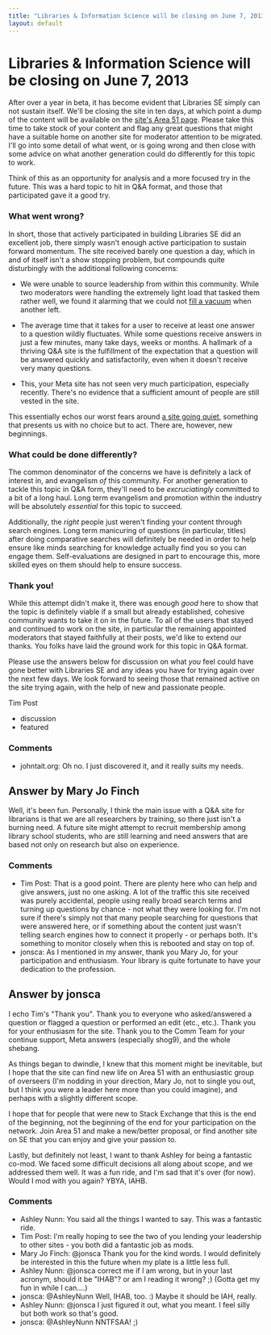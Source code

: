 ```yaml
---
title: "Libraries & Information Science will be closing on June 7, 2013"
layout: default
---
```

Libraries & Information Science will be closing on June 7, 2013
=====================
After over a year in beta, it has become evident that Libraries SE
simply can not sustain itself. We'll be closing the site in ten days, at
which point a dump of the content will be available on the [site's Area
51
page](http://area51.stackexchange.com/proposals/12432/libraries-information-science).
Please take this time to take stock of your content and flag any great
questions that might have a suitable home on another site for moderator
attention to be migrated. I'll go into some detail of what went, or is
going wrong and then close with some advice on what another generation
could do differently for this topic to work.

Think of this as an opportunity for analysis and a more focused try in
the future. This was a hard topic to hit in Q&A format, and those that
participated gave it a good try.

### What went wrong?

In short, those that actively participated in building Libraries SE did
an excellent job, there simply wasn't enough active participation to
sustain forward momentum. The site received barely one question a day,
which in and of itself isn't a show stopping problem, but compounds
quite disturbingly with the additional following concerns:

-   We were unable to source leadership from within this community.
    While two moderators were handling the extremely light load that
    tasked them rather well, we found it alarming that we could not
    [fill a
    vacuum](http://meta.libraries.stackexchange.com/questions/186/a-leadership-vacuum-please-step-up)
    when another left.

-   The average time that it takes for a user to receive at least one
    answer to a question wildly fluctuates. While some questions receive
    answers in just a few minutes, many take days, weeks or months. A
    hallmark of a thriving Q&A site is the fulfillment of the
    expectation that a question will be answered quickly and
    satisfactorily, even when it doesn't receive very many questions.

-   This, your Meta site has not seen very much participation,
    especially recently. There's no evidence that a sufficient amount of
    people are still vested in the site.

This essentially echos our worst fears around [a site going
quiet](http://blog.stackoverflow.com/2012/04/when-a-site-grows-quiet/),
something that presents us with no choice but to act. There are,
however, new beginnings.

### What could be done differently?

The common denominator of the concerns we have is definitely a lack of
interest in, and evangelism *of* this community. For another generation
to tackle this topic in Q&A form, they'll need to be *excruciatingly*
committed to a bit of a long haul. Long term evangelism and promotion
within the industry will be absolutely *essential* for this topic to
succeed.

Additionally, the *right* people just weren't finding your content
through search engines. Long term manicuring of questions (in
particular, titles) after doing comparative searches will definitely be
needed in order to help ensure like minds searching for knowledge
actually find you so you can engage them. Self-evaluations are designed
in part to encourage this, more skilled eyes on them should help to
ensure success.

### Thank you!

While this attempt didn't make it, there was enough *good* here to show
that the topic is definitely viable if a small but already established,
cohesive community wants to take it on in the future. To all of the
users that stayed and continued to work on the site, in particular the
remaining appointed moderators that stayed faithfully at their posts,
we'd like to extend our thanks. You folks have laid the ground work for
this topic in Q&A format.

Please use the answers below for discussion on what *you* feel could
have gone better with Libraries SE and any ideas you have for trying
again over the next few days. We look forward to seeing those that
remained active on the site trying again, with the help of new and
passionate people.

Tim Post

<ul class="tags"><li class="tag">discussion</li><li class="tag">featured</li></ul>

### Comments ###
* johntait.org: Oh no. I just discovered it, and it really suits my needs.


Answer by Mary Jo Finch
----------------
Well, it's been fun. Personally, I think the main issue with a Q&A site
for librarians is that we are all researchers by training, so there just
isn't a burning need. A future site might attempt to recruit membership
among library school students, who are still learning and need answers
that are based not only on research but also on experience.

### Comments ###
* Tim Post: That is a good point. There are plenty here who can help and give
answers, just no one asking. A lot of the traffic this site received was
purely accidental, people using really broad search terms and turning up
questions by chance - not what they were looking for. I'm not sure if
there's simply not that many people searching for questions that were
answered here, or if something about the content just wasn't telling
search engines how to connect it properly - or perhaps both. It's
something to monitor closely when this is rebooted and stay on top of.
* jonsca: As I mentioned in my answer, thank you Mary Jo, for your participation
and enthusiasm. Your library is quite fortunate to have your dedication
to the profession.

Answer by jonsca
----------------
I echo Tim's "Thank you". Thank you to everyone who asked/answered a
question or flagged a question or performed an edit (etc., etc.). Thank
you for your enthusiasm for the site. Thank you to the Comm Team for
your continue support, Meta answers (especially shog9), and the whole
shebang.

As things began to dwindle, I knew that this moment might be inevitable,
but I hope that the site can find new life on Area 51 with an
enthusiastic group of overseers (I'm nodding in your direction, Mary Jo,
not to single you out, but I think you were a leader here more than you
could imagine), and perhaps with a slightly different scope.

I hope that for people that were new to Stack Exchange that this is the
end of the beginning, not the beginning of the end for your
participation on the network. Join Area 51 and make a new/better
proposal, or find another site on SE that you can enjoy and give your
passion to.

Lastly, but definitely not least, I want to thank Ashley for being a
fantastic co-mod. We faced some difficult decisions all along about
scope, and we addressed them well. It was a fun ride, and I'm sad that
it's over (for now). Would I mod with you again? YBYA, IAHB.

### Comments ###
* Ashley Nunn: You said all the things I wanted to say. This was a fantastic ride.
* Tim Post: I'm really hoping to see the two of you lending your leadership to other
sites - you both did a fantastic job as mods.
* Mary Jo Finch: @jonsca Thank you for the kind words. I would definitely be interested
in this the future when my plate is a little less full.
* Ashley Nunn: @jonsca correct me if I am wrong, but in your last acronym, should it be
"IHAB"? or am I reading it wrong? ;) (Gotta get my fun in while I
can....)
* jonsca: @AshleyNunn Well, IHAB, too. :) Maybe it should be IAH, really.
* Ashley Nunn: @jonsca I just figured it out, what you meant. I feel silly but both
work so that's good.
* jonsca: @AshleyNunn NNTFSAA! ;)

